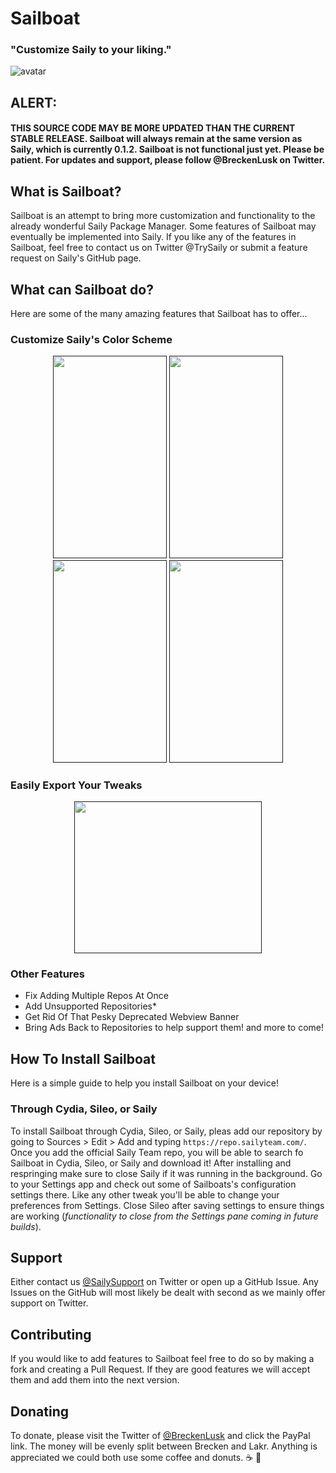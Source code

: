 # Sailboat
### "Customize Saily to your liking."  
![avatar](https://github.com/SailyTeam/Saily/raw/master/Artwork/LongBG.png)
## ALERT: 
#### THIS SOURCE CODE MAY BE MORE UPDATED THAN THE CURRENT STABLE RELEASE. Sailboat will always remain at the same version as Saily, which is currently 0.1.2. Sailboat is not functional just yet. Please be patient. For updates and support, please follow @BreckenLusk on Twitter.

## What is Sailboat?
Sailboat is an attempt to bring more customization and functionality to the already wonderful Saily Package Manager. Some features of Sailboat may eventually be implemented into Saily. If you like any of the features in Sailboat, feel free to contact us on Twitter @TrySaily or submit a feature request on Saily's GitHub page.

## What can Sailboat do?
Here are some of the many amazing features that Sailboat has to offer...

### Customize Saily's Color Scheme
<p align='center'>
 <a href=""><img width="182px" height="323.75px" src="https://i.imgur.com/WoIIPbg.png"></a>
 <a href=""><img width="182px" height="323.75px" src="https://i.imgur.com/5EZdVQ9.png"></a>
 <a href=""><img width="182px" height="323.75px" src="https://i.imgur.com/KkvZj3O.png"></a>
 <a href=""><img width="182px" height="323.75px" src="https://i.imgur.com/7bPrWEL.png"></a>
</p>

### Easily Export Your Tweaks
<p align='center'>
 <a href=""><img width="300px" height="243px" src="https://oceantweak.tk/repo/depictions/Ocean/assets/app/export.jpg"></a>
</p>

### Other Features
- Fix Adding Multiple Repos At Once
- Add Unsupported Repositories*
- Get Rid Of That Pesky Deprecated Webview Banner
- Bring Ads Back to Repositories to help support them!
and more to come!

## How To Install Sailboat
Here is a simple guide to help you install Sailboat on your device!
### Through Cydia, Sileo, or Saily
To install Sailboat through Cydia, Sileo, or Saily, pleas add our repository by going to Sources > Edit > Add and typing `https://repo.sailyteam.com/`. Once you add the official Saily Team repo, you will be able to search fo Sailboat in Cydia, Sileo, or Saily and download it! After installing and respringing make sure to close Saily if it was running in the background. Go to your Settings app and check out some of Sailboats's configuration settings there. Like any other tweak you'll be able to change your preferences from Settings. Close Sileo after saving settings to ensure things are working (*functionality to close from the Settings pane coming in future builds*).

## Support
Either contact us [@SailySupport](https://twitter.com/OceanForSileo) on Twitter or open up a GitHub Issue. Any Issues on the GitHub will most likely be dealt with second as we mainly offer support on Twitter.

## Contributing
If you would like to add features to Sailboat feel free to do so by making a fork and creating a Pull Request. If they are good features we will accept them and add them into the next version.

## Donating
To donate, please visit the Twitter of [@BreckenLusk](https://twitter.com/BreckenLusk/) and click the PayPal link. The money will be evenly split between Brecken and Lakr. Anything is appreciated we could both use some coffee and donuts. ☕ 🍩
